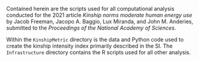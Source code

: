 Contained herein are the scripts used for all computational analysis conducted for the 2021 article _Kinship norms moderate human energy use_ by Jacob Freeman, Jacopo A. Baggio, Lux Miranda, and John M. Anderies, submitted to the _Proceedings of the National Academy of Sciences_. 

Within the ``KinshipMetric`` directory is the data and Python code used to create the kinship intensity index primarily described in the SI. The ``Infrastructure`` directory contains the R scripts used for all other analysis. 
